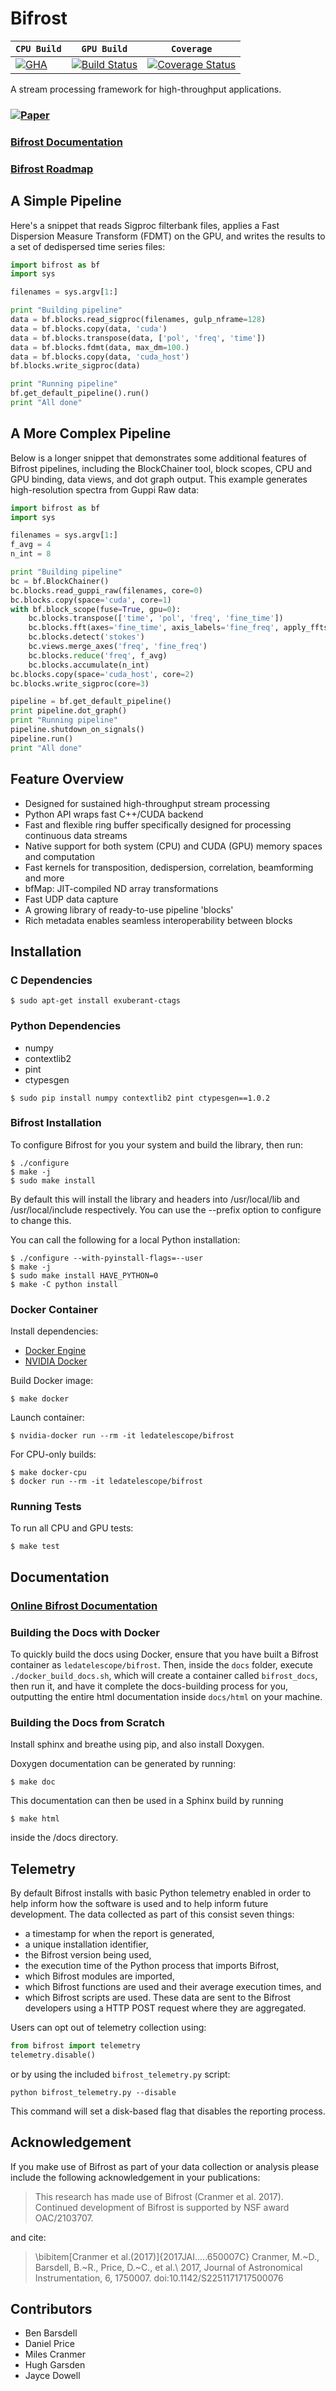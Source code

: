 # Bifrost

| **`CPU Build`** | **`GPU Build`** | **`Coverage`** | 
|-----------------|-----------------|----------------|
|[![GHA](https://github.com/ledatelescope/bifrost/actions/workflows/main.yml/badge.svg)](https://github.com/ledatelescope/bifrost/actions/workflows/main.yml) | [![Build Status](https://fornax.phys.unm.edu/jenkins/buildStatus/icon?job=Bifrost)](https://fornax.phys.unm.edu/jenkins/job/Bifrost/) | [![Coverage Status](https://codecov.io/gh/ledatelescope/bifrost/branch/master/graph/badge.svg?token=f3ge1zWe5P)](https://codecov.io/gh/ledatelescope/bifrost) |

A stream processing framework for high-throughput applications.

### [![Paper](https://img.shields.io/badge/arXiv-1708.00720-blue.svg)](https://arxiv.org/abs/1708.00720)

### [Bifrost Documentation](http://ledatelescope.github.io/bifrost/)
### [Bifrost Roadmap](ROADMAP.md)

## A Simple Pipeline

Here's a snippet that reads Sigproc filterbank files, applies a
Fast Dispersion Measure Transform (FDMT) on the GPU, and writes
the results to a set of dedispersed time series files:

```python
import bifrost as bf
import sys

filenames = sys.argv[1:]

print "Building pipeline"
data = bf.blocks.read_sigproc(filenames, gulp_nframe=128)
data = bf.blocks.copy(data, 'cuda')
data = bf.blocks.transpose(data, ['pol', 'freq', 'time'])
data = bf.blocks.fdmt(data, max_dm=100.)
data = bf.blocks.copy(data, 'cuda_host')
bf.blocks.write_sigproc(data)

print "Running pipeline"
bf.get_default_pipeline().run()
print "All done"
```

## A More Complex Pipeline

Below is a longer snippet that demonstrates some additional features
of Bifrost pipelines, including the BlockChainer tool, block scopes,
CPU and GPU binding, data views, and dot graph output. This example
generates high-resolution spectra from Guppi Raw data:

```python
import bifrost as bf
import sys

filenames = sys.argv[1:]
f_avg = 4
n_int = 8

print "Building pipeline"
bc = bf.BlockChainer()
bc.blocks.read_guppi_raw(filenames, core=0)
bc.blocks.copy(space='cuda', core=1)
with bf.block_scope(fuse=True, gpu=0):
    bc.blocks.transpose(['time', 'pol', 'freq', 'fine_time'])
    bc.blocks.fft(axes='fine_time', axis_labels='fine_freq', apply_fftshift=True)
    bc.blocks.detect('stokes')
    bc.views.merge_axes('freq', 'fine_freq')
    bc.blocks.reduce('freq', f_avg)
    bc.blocks.accumulate(n_int)
bc.blocks.copy(space='cuda_host', core=2)
bc.blocks.write_sigproc(core=3)

pipeline = bf.get_default_pipeline()
print pipeline.dot_graph()
print "Running pipeline"
pipeline.shutdown_on_signals()
pipeline.run()
print "All done"
```

## Feature Overview

 - Designed for sustained high-throughput stream processing
 - Python API wraps fast C++/CUDA backend
 - Fast and flexible ring buffer specifically designed for processing continuous data streams
 - Native support for both system (CPU) and CUDA (GPU) memory spaces and computation
 - Fast kernels for transposition, dedispersion, correlation, beamforming and more
 - bfMap: JIT-compiled ND array transformations
 - Fast UDP data capture
 - A growing library of ready-to-use pipeline 'blocks'
 - Rich metadata enables seamless interoperability between blocks

## Installation

### C Dependencies

    $ sudo apt-get install exuberant-ctags

### Python Dependencies

 * numpy
 * contextlib2
 * pint
 * ctypesgen

```
$ sudo pip install numpy contextlib2 pint ctypesgen==1.0.2
```

### Bifrost Installation

To configure Bifrost for you your system and build the library, then run:

    $ ./configure
    $ make -j
    $ sudo make install

By default this will install the library and headers into /usr/local/lib and
/usr/local/include respectively.  You can use the --prefix option to configure
to change this.

You can call the following for a local Python installation:

    $ ./configure --with-pyinstall-flags=--user
    $ make -j
    $ sudo make install HAVE_PYTHON=0
    $ make -C python install

### Docker Container

Install dependencies:

 * [Docker Engine](https://docs.docker.com/engine/installation/)
 * [NVIDIA Docker](https://github.com/NVIDIA/nvidia-docker)

Build Docker image:

    $ make docker

Launch container:

    $ nvidia-docker run --rm -it ledatelescope/bifrost

For CPU-only builds:

    $ make docker-cpu
    $ docker run --rm -it ledatelescope/bifrost

### Running Tests

To run all CPU and GPU tests:

    $ make test

## Documentation

### [Online Bifrost Documentation](http://ledatelescope.github.io/bifrost/)

### Building the Docs with Docker

To quickly build the docs using Docker, ensure that you have
built a Bifrost container as `ledatelescope/bifrost`.
Then, inside the `docs` folder, execute `./docker_build_docs.sh`,
which will create a container called `bifrost_docs`, then
run it, and have it complete the docs-building process for you,
outputting the entire html documentation inside `docs/html` on
your machine.

### Building the Docs from Scratch

Install sphinx and breathe using pip, and also install Doxygen.

Doxygen documentation can be generated by running:

    $ make doc

This documentation can then be used in a Sphinx build
by running

    $ make html

inside the /docs directory.

## Telemetry

By default Bifrost installs with basic Python telemetry enabled in
order to help inform how the software is used and to help inform future 
development.  The data collected as part of this consist seven things:
 * a timestamp for when the report is generated,
 * a unique installation identifier,
 * the Bifrost version being used, 
 * the execution time of the Python process that imports Bifrost,
 * which Bifrost modules are imported,
 * which Bifrost functions are used and their average execution times, and
 * which Bifrost scripts are used.
These data are sent to the Bifrost developers using a HTTP POST request where
they are aggregated.

Users can opt out of telemetry collection using:

```python
from bifrost import telemetry
telemetry.disable()
```

or by using the included `bifrost_telemetry.py` script:

```
python bifrost_telemetry.py --disable
```

This command will set a disk-based flag that disables the reporting process.

## Acknowledgement

If you make use of Bifrost as part of your data collection or analysis please
include the following acknowledgement in your publications:

> This research has made use of Bifrost (Cranmer et al. 2017).  Continued
> development of Bifrost is supported by NSF award OAC/2103707.

and cite:

> \bibitem[Cranmer et al.(2017)]{2017JAI.....650007C} Cranmer, M.~D., Barsdell, B.~R., Price, D.~C., et al.\ 2017, Journal of Astronomical Instrumentation, 6, 1750007. doi:10.1142/S2251171717500076

## Contributors

 * Ben Barsdell
 * Daniel Price
 * Miles Cranmer
 * Hugh Garsden
 * Jayce Dowell
